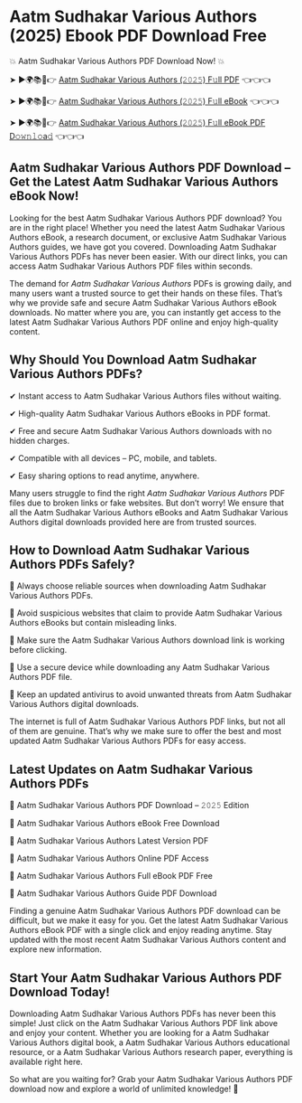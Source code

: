 # Aatm Sudhakar Various Authors (2025) Ebook PDF Download Free

💥 Aatm Sudhakar Various Authors PDF Download Now! 💥

➤ ►🌍📚📱👉 [Aatm Sudhakar Various Authors (𝟸𝟶𝟸𝟻) F𝚞ll PDF](https://getpdf.xyz/aatm-sudhakar-various-authors) 👈👈👈


➤ ►🌍📚📱👉 [Aatm Sudhakar Various Authors (𝟸𝟶𝟸𝟻) F𝚞ll eBook](https://getpdf.xyz/aatm-sudhakar-various-authors) 👈👈👈


➤ ►🌍📚📱👉 [Aatm Sudhakar Various Authors (𝟸𝟶𝟸𝟻) F𝚞ll eBook PDF D𝚘𝚠𝚗𝚕𝚘a𝚍](https://getpdf.xyz/aatm-sudhakar-various-authors) 👈👈👈


## Aatm Sudhakar Various Authors PDF Download – Get the Latest Aatm Sudhakar Various Authors eBook Now!

Looking for the best Aatm Sudhakar Various Authors PDF download? You are in the right place! Whether you need the latest Aatm Sudhakar Various Authors eBook, a research document, or exclusive Aatm Sudhakar Various Authors guides, we have got you covered. Downloading Aatm Sudhakar Various Authors PDFs has never been easier. With our direct links, you can access Aatm Sudhakar Various Authors PDF files within seconds.

The demand for *Aatm Sudhakar Various Authors* PDFs is growing daily, and many users want a trusted source to get their hands on these files. That’s why we provide safe and secure Aatm Sudhakar Various Authors eBook downloads. No matter where you are, you can instantly get access to the latest Aatm Sudhakar Various Authors PDF online and enjoy high-quality content.

## Why Should You Download Aatm Sudhakar Various Authors PDFs?

✔ Instant access to Aatm Sudhakar Various Authors files without waiting.

✔ High-quality Aatm Sudhakar Various Authors eBooks in PDF format.

✔ Free and secure Aatm Sudhakar Various Authors downloads with no hidden charges.

✔ Compatible with all devices – PC, mobile, and tablets.

✔ Easy sharing options to read anytime, anywhere.

Many users struggle to find the right *Aatm Sudhakar Various Authors* PDF files due to broken links or fake websites. But don’t worry! We ensure that all the Aatm Sudhakar Various Authors eBooks and Aatm Sudhakar Various Authors digital downloads provided here are from trusted sources.

## How to Download Aatm Sudhakar Various Authors PDFs Safely?

📌 Always choose reliable sources when downloading Aatm Sudhakar Various Authors PDFs.

📌 Avoid suspicious websites that claim to provide Aatm Sudhakar Various Authors eBooks but contain misleading links.

📌 Make sure the Aatm Sudhakar Various Authors download link is working before clicking.

📌 Use a secure device while downloading any Aatm Sudhakar Various Authors PDF file.

📌 Keep an updated antivirus to avoid unwanted threats from Aatm Sudhakar Various Authors digital downloads.

The internet is full of Aatm Sudhakar Various Authors PDF links, but not all of them are genuine. That’s why we make sure to offer the best and most updated Aatm Sudhakar Various Authors PDFs for easy access.

## Latest Updates on Aatm Sudhakar Various Authors PDFs

🔹 Aatm Sudhakar Various Authors PDF Download – 𝟸𝟶𝟸𝟻 Edition

🔹 Aatm Sudhakar Various Authors eBook Free Download

🔹 Aatm Sudhakar Various Authors Latest Version PDF

🔹 Aatm Sudhakar Various Authors Online PDF Access

🔹 Aatm Sudhakar Various Authors Full eBook PDF Free

🔹 Aatm Sudhakar Various Authors Guide PDF Download

Finding a genuine Aatm Sudhakar Various Authors PDF download can be difficult, but we make it easy for you. Get the latest Aatm Sudhakar Various Authors eBook PDF with a single click and enjoy reading anytime. Stay updated with the most recent Aatm Sudhakar Various Authors content and explore new information.

## Start Your Aatm Sudhakar Various Authors PDF Download Today!

Downloading Aatm Sudhakar Various Authors PDFs has never been this simple! Just click on the Aatm Sudhakar Various Authors PDF link above and enjoy your content. Whether you are looking for a Aatm Sudhakar Various Authors digital book, a Aatm Sudhakar Various Authors educational resource, or a Aatm Sudhakar Various Authors research paper, everything is available right here.

So what are you waiting for? Grab your Aatm Sudhakar Various Authors PDF download now and explore a world of unlimited knowledge! 🚀